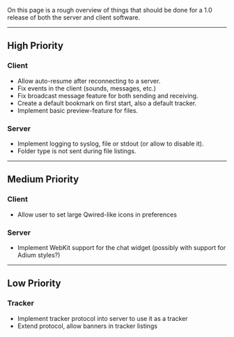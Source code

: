 On this page is a rough overview of things that should be done for a 1.0 release of both the server and client software.


---

## High Priority ##
### Client ###
  * Allow auto-resume after reconnecting to a server.
  * Fix events in the client (sounds, messages, etc.)
  * Fix broadcast message feature for both sending and receiving.
  * Create a default bookmark on first start, also a default tracker.
  * Implement basic preview-feature for files.

### Server ###
  * Implement logging to syslog, file or stdout (or allow to disable it).
  * Folder type is not sent during file listings.


---

## Medium Priority ##
### Client ###
  * Allow user to set large Qwired-like icons in preferences

### Server ###
  * Implement WebKit support for the chat widget (possibly with support for Adium styles?)


---

## Low Priority ##

### Tracker ###
  * Implement tracker protocol into server to use it as a tracker
  * Extend protocol, allow banners in tracker listings